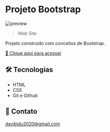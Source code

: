 # Projeto Bootstrap

![preview](/preview)

> Web Site

Projeto construido com conceitos de Bootstrap.  

[ 🔗 Clique aqui para acessar](https://Davibidu.github.io/Projeto-bootstrap)

## 🛠 Tecnologias 
- HTML
- CSS
- Git e Github

## 📱 Contato 
davibidu2020@gmail.com
